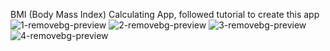 BMI (Body Mass Index) Calculating App,
followed tutorial to create this app
![1-removebg-preview](https://user-images.githubusercontent.com/104306074/178061297-71dc55fe-c342-4edc-8a30-2757d1e5b8a4.png)
![2-removebg-preview](https://user-images.githubusercontent.com/104306074/178061300-a41b584c-568c-4f59-8aef-37be50898423.png)
![3-removebg-preview](https://user-images.githubusercontent.com/104306074/178061304-5254a81f-fce3-4194-8c84-75ad1a284664.png)
![4-removebg-preview](https://user-images.githubusercontent.com/104306074/178061307-d7c3dcda-4a0a-429e-bf9f-d6e272c2555d.png)
